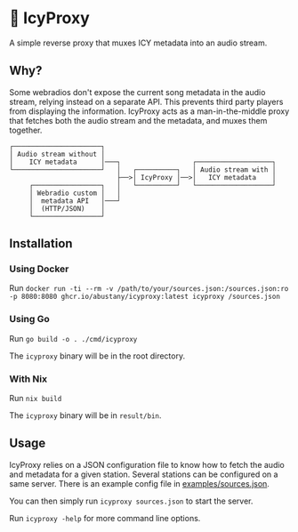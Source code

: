 # 🧊 IcyProxy

A simple reverse proxy that muxes ICY metadata into an audio stream.

## Why?

Some webradios don't expose the current song metadata in the audio stream,
relying instead on a separate API. This prevents third party players from
displaying the information. IcyProxy acts as a man-in-the-middle proxy that
fetches both the audio stream and the metadata, and muxes them together.

```
┌──────────────────────┐
│ Audio stream without │
│    ICY metadata      │───┐                  ┌───────────────────┐
└──────────────────────┘   │   ┌──────────┐   │ Audio stream with │
                           ├──>│ IcyProxy │──>│   ICY metadata    │
     ┌─────────────────┐   │   └──────────┘   └───────────────────┘
     │ Webradio custom │   │
     │  metadata API   │───┘
     │  (HTTP/JSON)    │
     └─────────────────┘
```

## Installation

### Using Docker

Run `docker run -ti --rm -v /path/to/your/sources.json:/sources.json:ro -p 8080:8080 ghcr.io/abustany/icyproxy:latest icyproxy /sources.json`

### Using Go

Run `go build -o . ./cmd/icyproxy`

The `icyproxy` binary will be in the root directory.

### With Nix

Run `nix build`

The `icyproxy` binary will be in `result/bin`.

## Usage

IcyProxy relies on a JSON configuration file to know how to fetch the audio and
metadata for a given station. Several stations can be configured on a same
server. There is an example config file in
[examples/sources.json](examples/sources.json).

You can then simply run `icyproxy sources.json` to start the server.

Run `icyproxy -help` for more command line options.
